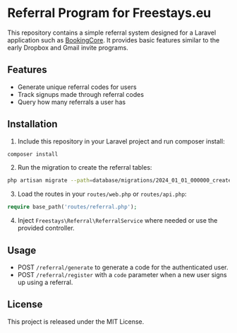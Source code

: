 # Referral Program for Freestays.eu

This repository contains a simple referral system designed for a Laravel application such as [BookingCore](https://bookingcore.com/). It provides basic features similar to the early Dropbox and Gmail invite programs.

## Features

- Generate unique referral codes for users
- Track signups made through referral codes
- Query how many referrals a user has

## Installation

1. Include this repository in your Laravel project and run composer install:

```bash
composer install
```

2. Run the migration to create the referral tables:

```bash
php artisan migrate --path=database/migrations/2024_01_01_000000_create_referral_tables.php
```

3. Load the routes in your `routes/web.php` or `routes/api.php`:

```php
require base_path('routes/referral.php');
```

4. Inject `Freestays\Referral\ReferralService` where needed or use the provided controller.

## Usage

- POST `/referral/generate` to generate a code for the authenticated user.
- POST `/referral/register` with a `code` parameter when a new user signs up using a referral.

## License

This project is released under the MIT License.
